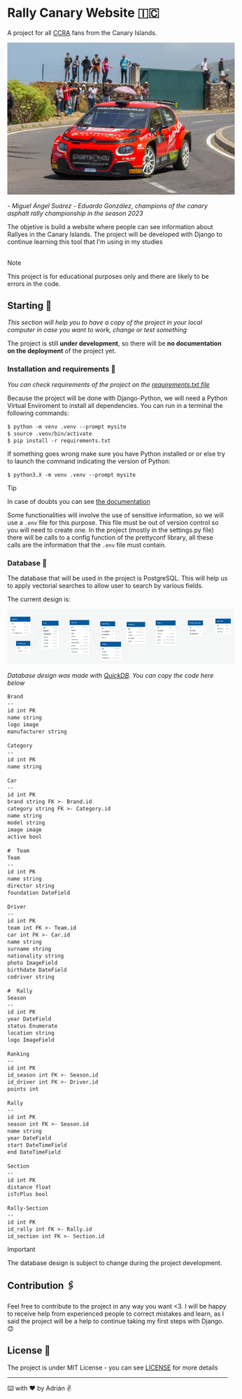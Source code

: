 # Rally Canary Website 🇮🇨

A project for all [CCRA]('https://fcautomovilismo.com/') fans from the Canary Islands.

<div style='width:520px'>
    <img src='img/portada.jpg'>
</div>

_- Miguel Ángel Suárez - Eduardo González, champions of the canary asphalt rally championship in the season 2023_

The objetive is build a website where people can see information about Rallyes in the Canary Islands. The project will be developed with Django to continue learning this tool that I'm using in my studies
<br>
<br>

> [!NOTE]
> This project is for educational purposes only and there are likely to be errors in the code.

## Starting 🚀

_This section will help you to have a copy of the project in your local computer in case you want to work, change or test something_

The project is still **under development**, so there will be **no documentation on the deployment** of the project yet.

### Installation and requirements 🔧

_You can check requirements of the project on the [requirements.txt file](requirements.txt)_

Because the project will be done with Django-Python, we will need a Python Virtual Enviroment to install all dependencies. You can run in a terminal the following commands:

```console
$ python -m venv .venv --prompt mysite
$ source .venv/bin/activate
$ pip install -r requirements.txt
```

If something goes wrong make sure you have Python installed or or else try to launch the command indicating the version of Python:

```console
$ python3.X -m venv .venv --prompt mysite
```

> [!TIP]
> In case of doubts you can see [the documentation](https://docs.python.org/3/library/venv.html)

Some functionalities will involve the use of sensitive information, so we will use a `.env` file for this purpose. This file must be out of version control so you will need to create one. In the project (mostly in the settings.py file) there will be calls to a config function of the prettyconf library, all these calls are the information that the `.env` file must contain.

### Database 💾

The database that will be used in the project is PostgreSQL. This will help us to apply vectorial searches to allow user to search by various fields.

The current design is:

<div style='width:520px'>
    <img src='img/database.png'>
</div>

_Database design was made with [QuickDB]('https://app.quickdatabasediagrams.com'). You can copy the code here below_

```Database
Brand
--
id int PK
name string
logo image
manufacturer string

Category
--
id int PK
name string

Car
--
id int PK
brand string FK >- Brand.id
category string FK >- Category.id
name string
model string
image image
active bool

#  Team
Team
--
id int PK
name string
director string
foundation DateField

Driver
--
id int PK
team int FK >- Team.id
car int FK >- Car.id
name string
surname string
nationality string
photo ImageField
birthdate DateField
codriver string

#  Rally
Season
--
id int PK
year DateField
status Enumerate
location string
logo ImageField

Ranking
--
id int PK
id_season int FK >- Season.id
id_driver int FK >- Driver.id
points int

Rally
--
id int PK
season int FK >- Season.id
name string
year DateField
start DateTimeField
end DateTimeField

Section
--
id int PK
distance float
isTcPlus bool

Rally-Section
--
id int PK
id_rally int FK >- Rally.id
id_section int FK >- Section.id
```

> [!IMPORTANT]
> The database design is subject to change during the project development.

## Contribution 🖇️

Feel free to contribute to the project in any way you want <3. I will be happy to receive help from experienced people to correct mistakes and learn, as I said the project will be a help to continue taking my first steps with Django. 😊

## License 📄

The project is under MIT License - you can see [LICENSE](LICENSE) for more details

---

⌨️ with ❤️ by Adrián ✌️
